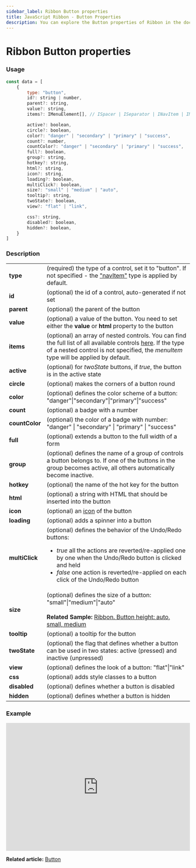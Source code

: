 ```yaml
---
sidebar_label: Ribbon Button properties
title: JavaScript Ribbon - Button Properties 
description: You can explore the Button properties of Ribbon in the documentation of the DHTMLX JavaScript UI library. Browse developer guides and API reference, try out code examples and live demos, and download a free 30-day evaluation version of DHTMLX Suite.
---
```


# Ribbon Button properties

### Usage

~~~js
const data = [
    {
        type: "button",
        id?: string | number,
        parent?: string,
        value?: string,
        items?: IMenuElement[], // ISpacer | ISeparator | INavItem | IMenuItem | ICustomHTML

        active?: boolean,
        circle?: boolean,
        color?: "danger" | "secondary" | "primary" | "success",
        count?: number,
        countColor?: "danger" | "secondary" | "primary" | "success",
        full?: boolean,
        group?: string,
        hotkey?: string,
        html?: string,
        icon?: string,
        loading?: boolean,
        multiClick?: boolean,
        size?: "small" | "medium" | "auto",
        tooltip?: string,
        twoState?: boolean,
        view?: "flat" | "link",

        css?: string,
        disabled?: boolean,
        hidden?: boolean,
    }
]
~~~

### Description

<table>
    <tbody>
        <tr>
            <td><b>type</b></td>
            <td>(required) the type of a control, set it to "button". If not specified - the <a href="../../navitem">"navItem"</a> type is applied by default. </td>
        </tr>
        <tr>
            <td><b>id</b></td>
            <td>(optional) the id of a control, auto-generated if not set </td>
        </tr>
        <tr>
            <td><b>parent</b></td>
            <td>(optional) the parent of the button</td>
        </tr>
        <tr>
            <td><b>value</b></td>
            <td>(optional) a value of the button. You need to set either the <b>value</b> or <b>html</b> property to the button</td>
        </tr>
        <tr>
            <td><b>items</b></td>
            <td>(optional) an array of nested controls. You can find the full list of all available controls <a href="../../../menu/configuring_menu_items">here</a>. If the type of a nested control is not specified, the <i>menuItem</i> type will be applied by default. </td>
        </tr>
        <tr>
            <td><b>active</b></td>
            <td>(optional) for <i>twoState</i> buttons, if <i>true</i>, the button is in the active state</td>
        </tr>
        <tr>
            <td><b>circle</b></td>
            <td>(optional) makes the corners of a button round</td>
        </tr>
        <tr>
            <td><b>color</b></td>
            <td>(optional) defines the color scheme of a button: "danger"|"secondary"|"primary"|"success"</td>
        </tr>
        <tr>
            <td><b>count</b></td>
            <td>(optional) a badge with a number</td>
        </tr>
        <tr>
            <td><b>countColor</b></td>
            <td>(optional) the color of a badge with number: "danger" | "secondary" | "primary" | "success" </td>
        </tr>
        <tr>
            <td><b>full</b></td>
            <td>(optional) extends a button to the full width of a form</td>
        </tr>
        <tr>
            <td><b>group</b></td>
            <td>(optional) defines the name of a group of controls a button belongs to. If one of the buttons in the group becomes active, all others automatically become inactive.</td>
        </tr>
        <tr>
            <td><b>hotkey</b></td>
            <td>(optional) the name of the hot key for the button</td>
        </tr>
        <tr>
            <td><b>html</b></td>
            <td>(optional) a string with HTML that should be inserted into the button</td>
        </tr>
        <tr>
            <td><b>icon</b></td>
            <td>(optional) an <a href="../../customization">icon</a> of the button</td>
        </tr>
        <tr>
            <td><b>loading</b></td>
            <td>(optional) adds a spinner into a button</td>
        </tr>
        <tr>
            <td><b>multiClick</b></td><td>(optional) defines the behavior of the Undo/Redo buttons:<ul><li><i>true</i> all the actions are reverted/re-applied one by one when the Undo/Redo button is clicked and held</li><li><i>false</i> one action is reverted/re-applied on each click of the Undo/Redo button</li></ul></td>
        </tr>
        <tr>
            <td><b>size</b></td>
            <td>(optional) defines the size of a button: "small"|"medium"|"auto" <br/><br><b>Related Sample: </b><a href="https://snippet.dhtmlx.com/1ayiafd1" target="_blank">Ribbon. Button height: auto, small, medium</a></td>
        </tr>
        <tr>
            <td><b>tooltip</b></td>
            <td>(optional) a tooltip for the button</td>
        </tr>
        <tr>
            <td><b>twoState</b></td>
            <td>(optional) the flag that defines whether a button can be used in two states: active (pressed) and inactive (unpressed)</td>
        </tr>
        <tr>
            <td><b>view</b></td>
            <td>(optional) defines the look of a button: "flat"|"link"</td>
        </tr>
        <tr>
            <td><b>css</b></td>
            <td>(optional) adds style classes to a button </td>
        </tr>
        <tr>
            <td><b>disabled</b></td>
            <td>(optional) defines whether a button is disabled</td>
        </tr>
        <tr>
            <td><b>hidden</b></td>
            <td>(optional) defines whether a button is hidden</td>
        </tr>
    </tbody>
</table>

### Example

<iframe src="https://snippet.dhtmlx.com/trli6sq7?mode=js" frameborder="0" class="snippet_iframe" width="100%" height="350"></iframe>

**Related article:** [Button](ribbon/button.md)
